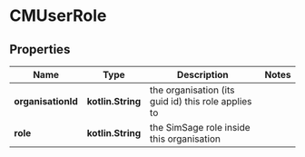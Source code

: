 
# CMUserRole

## Properties
Name | Type | Description | Notes
------------ | ------------- | ------------- | -------------
**organisationId** | **kotlin.String** | the organisation (its guid id) this role applies to | 
**role** | **kotlin.String** | the SimSage role inside this organisation | 



